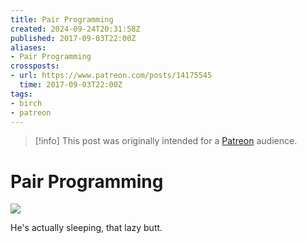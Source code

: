 ```yaml
---
title: Pair Programming
created: 2024-09-24T20:31:58Z
published: 2017-09-03T22:00Z
aliases:
- Pair Programming
crossposts:
- url: https://www.patreon.com/posts/14175545
  time: 2017-09-03T22:00Z
tags:
- birch
- patreon
---
```


> [!info]
> This post was originally intended for a [Patreon](../tags/patreon.md) audience.

# Pair Programming

![](201709032200-birch.png)

He's actually sleeping, that lazy butt.
